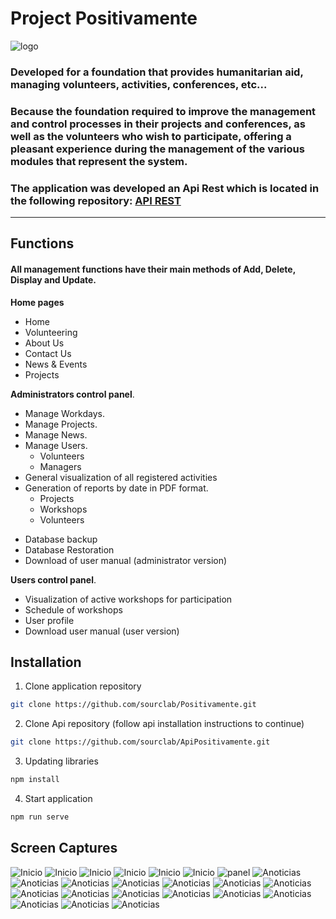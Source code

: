 # Project Positivamente

![logo](./src/assets/captures/logo.png "Logo positively")

### Developed for a foundation that provides humanitarian aid, managing volunteers, activities, conferences, etc...

### Because the foundation required to improve the management and control processes in their projects and conferences, as well as the volunteers who wish to participate, offering a pleasant experience during the management of the various modules that represent the system.

### The application was developed an Api Rest which is located in the following repository: [API REST](https://github.com/sourclab/ApiPositivamente)

---

## Functions

#### **All management functions have their main methods of Add, Delete, Display and Update**.

**Home pages**

- Home
- Volunteering
- About Us
- Contact Us
- News & Events
- Projects

**Administrators control panel**.

- Manage Workdays.
- Manage Projects.
- Manage News.
- Manage Users.
  - Volunteers
  - Managers
- General visualization of all registered activities
- Generation of reports by date in PDF format.
  - Projects
  - Workshops
  - Volunteers

* Database backup
* Database Restoration
* Download of user manual (administrator version)

**Users control panel**.

- Visualization of active workshops for participation
- Schedule of workshops
- User profile
- Download user manual (user version)

## Installation

1. Clone application repository

```bash
git clone https://github.com/sourclab/Positivamente.git
```

2. Clone Api repository (follow api installation instructions to continue)

```bash
git clone https://github.com/sourclab/ApiPositivamente.git
```

3. Updating libraries

```bash
npm install
```

4. Start application

```bash
npm run serve
```

## Screen Captures

![Inicio](./src/assets/captures/Screenshot_1.png "Inicio")
![Inicio](./src/assets/captures/Screenshot_2.png "Inicio")
![Inicio](./src/assets/captures/Screenshot_3.png "Inicio")
![Inicio](./src/assets/captures/Screenshot_4.png "Inicio")
![Inicio](./src/assets/captures/Screenshot_5.png "Inicio")
![Inicio](./src/assets/captures/Screenshot_6.png "Inicio")
![panel](./src/assets/captures/ini.png "Panel de inicio")
![Anoticias](./src/assets/captures/Screenshot_13.png "Agregar noticias")
![Anoticias](./src/assets/captures/Screenshot_14.png "Visualizar noticias registradas")
![Anoticias](./src/assets/captures/Screenshot_15.png "Visualizar proyectos registrados")
![Anoticias](./src/assets/captures/Screenshot_16.png "Nuevo proyecto")
![Anoticias](./src/assets/captures/Screenshot_17.png "Visualizar jornadas registrados")
![Anoticias](./src/assets/captures/Screenshot_18.png "Nueva jornada")
![Anoticias](./src/assets/captures/Screenshot_19.png "Gestion de usuarios")
![Anoticias](./src/assets/captures/Screenshot_20.png "Cronograma de actividades")
![Anoticias](./src/assets/captures/Screenshot_21.png "Generacion de reportes en archivo PDF")
![Anoticias](./src/assets/captures/Screenshot_22.png "Generacion de reportes en archivo PDF proyectos")
![Anoticias](./src/assets/captures/Screenshot_24.png "Generacion de reportes en archivo PDF voluntarios")
![Anoticias](./src/assets/captures/Screenshot_25.png "Gestion de administradores")
![Anoticias](./src/assets/captures/Screenshot_26.png "Gestion de administradores")
![Anoticias](./src/assets/captures/Screenshot_31.png "Perfil de usuario")
![Anoticias](./src/assets/captures/Screenshot_32.png "Perfil de usuario")
![Anoticias](./src/assets/captures/Screenshot_33.png "Visualizacion de jornadas asignadas a un usuario")
